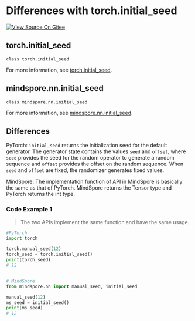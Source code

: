 # Differences with torch.initial_seed

[![View Source On Gitee](https://mindspore-website.obs.cn-north-4.myhuaweicloud.com/website-images/r2.3.0rc2/resource/_static/logo_source_en.svg)](https://gitee.com/mindspore/docs/blob/r2.3.0rc2/docs/mindspore/source_en/note/api_mapping/pytorch_diff/initial_seed.md)

## torch.initial_seed

```text
class torch.initial_seed
```

For more information, see [torch.initial_seed](https://pytorch.org/docs/1.8.1/generated/torch.initial_seed.html).

## mindspore.nn.initial_seed

```text
class mindspore.nn.initial_seed
```

For more information, see [mindspore.nn.initial_seed](https://www.mindspore.cn/docs/en/r2.3.0rc2/api_python/nn/mindspore.nn.initial_seed.html).

## Differences

PyTorch: `initial_seed` returns the initialization seed for the default generator. The generator state contains the values `seed` and `offset`, where `seed` provides the seed for the random operator to generate a random sequence and `offset` provides the offset on the random sequence. When `seed` and `offset` are fixed, the randomizer generates fixed values.

MindSpore: The implementation function of API in MindSpore is basically the same as that of PyTorch. MindSpore returns the Tensor type and PyTorch returns the int type.

### Code Example 1

> The two APIs implement the same function and have the same usage.

```python
#PyTorch
import torch

torch.manual_seed(12)
torch_seed = torch.initial_seed()
print(torch_seed)
# 12


# MindSpore
from mindspore.nn import manual_seed, initial_seed

manual_seed(12)
ms_seed = initial_seed()
print(ms_seed)
# 12
```
